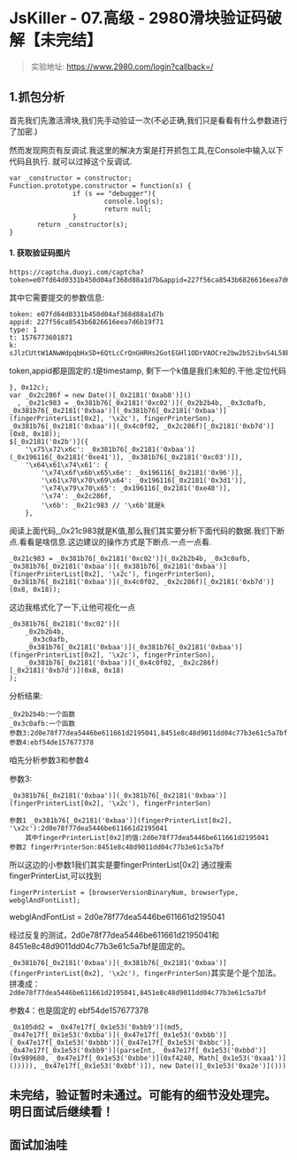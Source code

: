 # JsKiller - 07.高级 - 2980滑块验证码破解【未完结】

> 实验地址: https://www.2980.com/login?callback=/

## 1.抓包分析

首先我们先激活滑块,我们先手动验证一次(不必正确,我们只是看看有什么参数进行了加密.)

然而发现网页有反调试.我这里的解决方案是打开抓包工具,在Console中输入以下代码且执行. 就可以过掉这个反调试.

	var _constructor = constructor;
	Function.prototype.constructor = function(s) {
	                if (s == "debugger"){
	                        console.log(s);
	                        return null;
	                }
	       return _constructor(s);
	}



#### 1. 获取验证码图片

	https://captcha.duoyi.com/captcha?token=e07fd64d0331b450d04af368d88a1d7b&appid=227f56ca8543b6826616eea7d6b19f71&type=1&t=1576773601871&k=sJlzCUttW1ANwWdpqbHxSD%2B6QtLcCrQnGHRHs2GotEGHl1ODrVAOCre2bw2b52ibvS4L58bXcQOzRjFQNeFT6EYu7oqpFAgXVvU9MXxlpBM%3D

其中它需要提交的参数信息:

	token: e07fd64d0331b450d04af368d88a1d7b
	appid: 227f56ca8543b6826616eea7d6b19f71
	type: 1
	t: 1576773601871
	k: sJlzCUttW1ANwWdpqbHxSD+6QtLcCrQnGHRHs2GotEGHl1ODrVAOCre2bw2b52ibvS4L58bXcQOzRjFQNeFT6EYu7oqpFAgXVvU9MXxlpBM=
		
token,appid都是固定的.t是timestamp, 剩下一个k值是我们未知的.干他.定位代码

	}, 0x12c);
	var _0x2c286f = new Date()[_0x2181('0xab8')]()
	  , _0x21c983 = _0x381b76[_0x2181('0xc02')](_0x2b2b4b, _0x3c0afb, _0x381b76[_0x2181('0xbaa')](_0x381b76[_0x2181('0xbaa')](fingerPrinterList[0x2], '\x2c'), fingerPrinterSon), _0x381b76[_0x2181('0xbaa')](_0x4c0f02, _0x2c286f)[_0x2181('0xb7d')](0x8, 0x18));
	$[_0x2181('0x2b')]({
	    '\x75\x72\x6c': _0x381b76[_0x2181('0xbaa')](_0x196116[_0x2181('0xe41')], _0x381b76[_0x2181('0xc03')]),
	    '\x64\x61\x74\x61': {
	        '\x74\x6f\x6b\x65\x6e': _0x196116[_0x2181('0x96')],
	        '\x61\x70\x70\x69\x64': _0x196116[_0x2181('0x3d1')],
	        '\x74\x79\x70\x65': _0x196116[_0x2181('0xe48')],
	        '\x74': _0x2c286f,
	        '\x6b': _0x21c983 // '\x6b'就是k
	    },

阅读上面代码,_0x21c983就是K值,那么我们其实要分析下面代码的数据.我们下断点.看看是啥信息.这边建议的操作方式是下断点.一点一点看.

	_0x21c983 = _0x381b76[_0x2181('0xc02')](_0x2b2b4b, _0x3c0afb, _0x381b76[_0x2181('0xbaa')](_0x381b76[_0x2181('0xbaa')](fingerPrinterList[0x2], '\x2c'), fingerPrinterSon), _0x381b76[_0x2181('0xbaa')](_0x4c0f02, _0x2c286f)[_0x2181('0xb7d')](0x8, 0x18));

这边我格式化了一下,让他可视化一点

	_0x381b76[_0x2181('0xc02')](
		_0x2b2b4b,
		 _0x3c0afb, 
		_0x381b76[_0x2181('0xbaa')](_0x381b76[_0x2181('0xbaa')](fingerPrinterList[0x2], '\x2c'), fingerPrinterSon), 
		_0x381b76[_0x2181('0xbaa')](_0x4c0f02, _0x2c286f)[_0x2181('0xb7d')](0x8, 0x18)
	);
		
分析结果:

	_0x2b2b4b:一个函数
	_0x3c0afb:一个函数
	参数3:2d0e78f77dea5446be611661d2195041,8451e8c48d9011dd04c77b3e61c5a7bf
	参数4:ebf54de157677378

咱先分析参数3和参数4

参数3:

	_0x381b76[_0x2181('0xbaa')](_0x381b76[_0x2181('0xbaa')](fingerPrinterList[0x2], '\x2c'), fingerPrinterSon)

	参数1 _0x381b76[_0x2181('0xbaa')](fingerPrinterList[0x2], '\x2c'):2d0e78f77dea5446be611661d2195041
		其中fingerPrinterList[0x2]的值:2d0e78f77dea5446be611661d2195041
	参数2 fingerPrinterSon:8451e8c48d9011dd04c77b3e61c5a7bf

所以这边的小参数1我们其实是要fingerPrinterList[0x2]
通过搜索fingerPrinterList,可以找到

	fingerPrinterList = [browserVersionBinaryNum, browserType, webglAndFontList];

webglAndFontList = 2d0e78f77dea5446be611661d2195041

经过反复的测试，2d0e78f77dea5446be611661d2195041和8451e8c48d9011dd04c77b3e61c5a7bf是固定的。

`_0x381b76[_0x2181('0xbaa')](_0x381b76[_0x2181('0xbaa')](fingerPrinterList[0x2], '\x2c'), fingerPrinterSon)`其实是个是个加法。
拼凑成：`2d0e78f77dea5446be611661d2195041,8451e8c48d9011dd04c77b3e61c5a7bf`

参数4：也是固定的  ebf54de157677378

	_0x105dd2 = _0x47e17f[_0x1e53('0xbb9')](md5, _0x47e17f[_0x1e53('0xbba')](_0x47e17f[_0x1e53('0xbbb')](_0x47e17f[_0x1e53('0xbbb')](_0x47e17f[_0x1e53('0xbbc')], _0x47e17f[_0x1e53('0xbb9')](parseInt, _0x47e17f[_0x1e53('0xbbd')](0x989680, _0x47e17f[_0x1e53('0xbbe')](0xf4240, Math[_0x1e53('0xaa1')]())))), _0x47e17f[_0x1e53('0xbbf')]), new Date()[_0x1e53('0xa2e')]()))


## 未完结，验证暂时未通过。可能有的细节没处理完。 明日面试后继续看！
## 面试加油哇

	